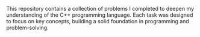 This repository contains a collection of problems I completed to deepen my understanding of the C++ programming language. Each task was designed to focus on key concepts, building a solid foundation in programming and problem-solving.
